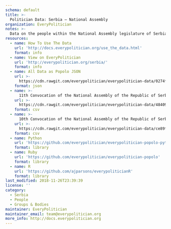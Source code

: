 ```yaml
---
schema: default
title: >-
  Politician Data: Serbia — National Assembly
organization: EveryPolitician
notes: >-
  Data on the people within the National Assembly legislature of Serbia.
resources:
  - name: How To Use The Data
    url: 'http://docs.everypolitician.org/use_the_data.html'
    format: info
  - name: View on EveryPolitician
    url: 'http://everypolitician.org/serbia/'
    format: info
  - name: All Data as Popolo JSON
    url: >-
      https://cdn.rawgit.com/everypolitician/everypolitician-data/0274f3882cf515a637c448c999410a70de3e236c/data/Serbia/National_Assembly/ep-popolo-v1.0.json
    format: json
  - name: >-
      11th Convocation of the National Assembly of the Republic of Serbia: From 2016-06-03
    url: >-
      https://cdn.rawgit.com/everypolitician/everypolitician-data/48409b8f97b7c2f4520e71ae5fbff84d0b61dc8a/data/Serbia/National_Assembly/term-11.csv
    format: csv
  - name: >-
      10th Convocation of the National Assembly of the Republic of Serbia: 2014-05-16 to 2016-06-03
    url: >-
      https://cdn.rawgit.com/everypolitician/everypolitician-data/ce89f69b83887ee885dec105b1575a17c6c1b165/data/Serbia/National_Assembly/term-10.csv
    format: csv
  - name: Python
    url: 'https://github.com/everypolitician/everypolitician-popolo-python'
    format: library
  - name: Ruby
    url: 'https://github.com/everypolitician/everypolitician-popolo'
    format: library
  - name: R
    url: 'https://github.com/ajparsons/everypoliticianR'
    format: library
last_modified: 2018-11-26T23:39:39
license: ''
category:
  - Serbia
  - People
  - Groups & Bodies
maintainer: EveryPolitician
maintainer_email: team@everypolitician.org
more_info: http://docs.everypolitician.org
---
```

